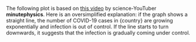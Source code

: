 The following plot is based on [this video](https://www.youtube.com/watch?v=54XLXg4fYsc) by science-YouTuber **minutephysics**. Here is an oversimplified explanation: if the graph shows a straight line, the number of COVID-19 cases in {country} are growing exponentially and infection is out of control. If the line starts to turn downwards, it suggests that the infection is gradually coming under control.
